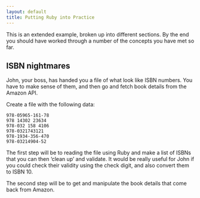 ```yaml
---
layout: default
title: Putting Ruby into Practice
---
```


This is an extended example, broken up into different sections. By the end you should have worked through a number of the concepts you have met so far.

## ISBN nightmares

John, your boss, has handed you a file of what look like ISBN numbers. You have to make sense of them, and then go and fetch book details from the Amazon API.

Create a file with the following data:

```
978-05965-161-78
978 14302 23634
978-032 158 4106
978-0321743121
978-1934-356-470
978-03214904-52
```

The first step will be to reading the file using Ruby and make a list of ISBNs that you can then ‘clean up’ and validate. It would be really useful for John if you could check their validity using the check digit, and also convert them to ISBN 10.

The second step will be to get and manipulate the book details that come back from Amazon.



